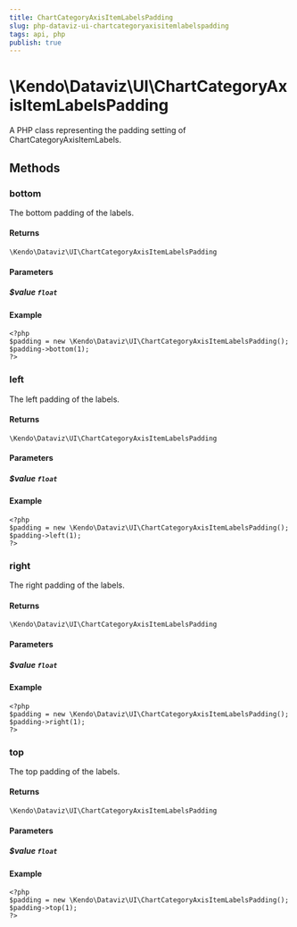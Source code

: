 ```yaml
---
title: ChartCategoryAxisItemLabelsPadding
slug: php-dataviz-ui-chartcategoryaxisitemlabelspadding
tags: api, php
publish: true
---
```


# \Kendo\Dataviz\UI\ChartCategoryAxisItemLabelsPadding

A PHP class representing the padding setting of ChartCategoryAxisItemLabels.


## Methods

### bottom
The bottom padding of the labels.

#### Returns
`\Kendo\Dataviz\UI\ChartCategoryAxisItemLabelsPadding`

#### Parameters

##### $value `float`



#### Example 
    <?php
    $padding = new \Kendo\Dataviz\UI\ChartCategoryAxisItemLabelsPadding();
    $padding->bottom(1);
    ?>

### left
The left padding of the labels.

#### Returns
`\Kendo\Dataviz\UI\ChartCategoryAxisItemLabelsPadding`

#### Parameters

##### $value `float`



#### Example 
    <?php
    $padding = new \Kendo\Dataviz\UI\ChartCategoryAxisItemLabelsPadding();
    $padding->left(1);
    ?>

### right
The right padding of the labels.

#### Returns
`\Kendo\Dataviz\UI\ChartCategoryAxisItemLabelsPadding`

#### Parameters

##### $value `float`



#### Example 
    <?php
    $padding = new \Kendo\Dataviz\UI\ChartCategoryAxisItemLabelsPadding();
    $padding->right(1);
    ?>

### top
The top padding of the labels.

#### Returns
`\Kendo\Dataviz\UI\ChartCategoryAxisItemLabelsPadding`

#### Parameters

##### $value `float`



#### Example 
    <?php
    $padding = new \Kendo\Dataviz\UI\ChartCategoryAxisItemLabelsPadding();
    $padding->top(1);
    ?>

 
